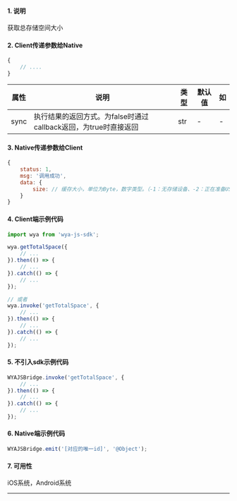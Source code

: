 #### 1. 说明

获取总存储空间大小

#### 2. Client传递参数给Native

```javascript
{
	// ....
}
```

属性 | 说明 | 类型 | 默认值 | 如
---|---|---|---|---
sync | 执行结果的返回方式。为false时通过callback返回，为true时直接返回 | str | - | -

#### 3. Native传递参数给Client

```javascript
{
	status: 1,
	msg: '调用成功',
	data: {
		size: // 缓存大小，单位为Byte，数字类型。（-1：无存储设备、-2：正在准备USB存储设备、-3：无法访问存储设备）
	}
}
```

#### 4. Client端示例代码

```javascript
import wya from 'wya-js-sdk';

wya.getTotalSpace({
	// ...
}).then(() => {
	// ...
}).catch(() => {
	// ...
});

// 或者
wya.invoke('getTotalSpace', {
	// ...
}).then(() => {
	// ...
}).catch(() => {
	// ...
});
```

#### 5. 不引入sdk示例代码

```javascript
WYAJSBridge.invoke('getTotalSpace', {
	// ...
}).then(() => {
	// ...
}).catch(() => {
	// ...
});
```

#### 6. Native端示例代码

```javascript
WYAJSBridge.emit('[对应的唯一id]', '@Object');
```

#### 7. 可用性

iOS系统，Android系统

---------

